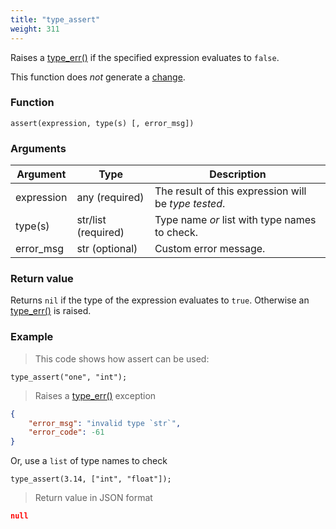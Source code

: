 ```yaml
---
title: "type_assert"
weight: 311
---
```


Raises a [type_err()](../../errors/type_err) if the specified expression evaluates to `false`.

This function does *not* generate a [change](../../overview/changes).

### Function

`assert(expression, type(s) [, error_msg])`

### Arguments

Argument | Type | Description
-------- | ---- | -----------
expression | any (required) | The result of this expression will be *type tested*.
type(s) | str/list (required) | Type name *or* list with type names to check.
error_msg | str (optional) | Custom error message.

### Return value

Returns `nil` if the type of the expression evaluates to `true`. Otherwise
an [type_err()](../../errors/type_err) is raised.

### Example

> This code shows how assert can be used:

```thingsdb,should_err
type_assert("one", "int");
```

> Raises a [type_err()](../../errors/type_err) exception

```json
{
    "error_msg": "invalid type `str`",
    "error_code": -61
}
```

Or, use a `list` of type names to check

```thingsdb,json_response
type_assert(3.14, ["int", "float"]);
```

> Return value in JSON format

```json
null
```
